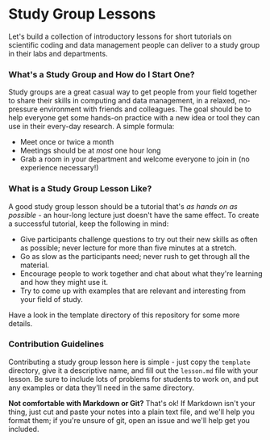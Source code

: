 # Study Group Lessons

Let's build a collection of introductory lessons for short tutorials on scientific coding and data management people can deliver to a study group in their labs and departments.

### What's a Study Group and How do I Start One?

Study groups are a great casual way to get people from your field together to share their skills in computing and data management, in a relaxed, no-pressure environment with friends and colleagues. The goal should be to help everyone get some hands-on practice with a new idea or tool they can use in their every-day research. A simple formula:

 - Meet once or twice a month
 - Meetings should be at *most* one hour long
 - Grab a room in your department and welcome everyone to join in (no experience necessary!)
 
### What is a Study Group Lesson Like?

A good study group lesson should be a tutorial that's *as hands on as possible* - an hour-long lecture just doesn't have the same effect. To create a successful tutorial, keep the following in mind:

 - Give participants challenge questions to try out their new skills as often as possible; never lecture for more than five minutes at a stretch.
 - Go as slow as the participants need; never rush to get through all the material.
 - Encourage people to work together and chat about what they're learning and how they might use it.
 - Try to come up with examples that are relevant and interesting from your field of study.

Have a look in the template directory of this repository for some more details.

### Contribution Guidelines

Contributing a study group lesson here is simple - just copy the `template` directory, give it a descriptive name, and fill out the `lesson.md` file with your lesson. Be sure to include lots of problems for students to work on, and put any examples or data they'll need in the same directory.

**Not comfortable with Markdown or Git?** That's ok! If Markdown isn't your thing, just cut and paste your notes into a plain text file, and we'll help you format them; if you're unsure of git, open an issue and we'll help get you included.
